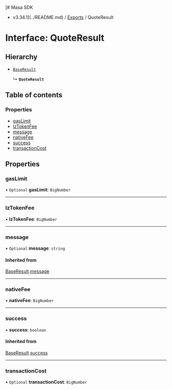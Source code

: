 [# Masa SDK
 - v3.34.1](../README.md) / [Exports](../modules.md) / QuoteResult

# Interface: QuoteResult

## Hierarchy

- [`BaseResult`](BaseResult.md)

  ↳ **`QuoteResult`**

## Table of contents

### Properties

- [gasLimit](QuoteResult.md#gaslimit)
- [lzTokenFee](QuoteResult.md#lztokenfee)
- [message](QuoteResult.md#message)
- [nativeFee](QuoteResult.md#nativefee)
- [success](QuoteResult.md#success)
- [transactionCost](QuoteResult.md#transactioncost)

## Properties

### gasLimit

• `Optional` **gasLimit**: `BigNumber`

___

### lzTokenFee

• **lzTokenFee**: `BigNumber`

___

### message

• `Optional` **message**: `string`

#### Inherited from

[BaseResult](BaseResult.md).[message](BaseResult.md#message)

___

### nativeFee

• **nativeFee**: `BigNumber`

___

### success

• **success**: `boolean`

#### Inherited from

[BaseResult](BaseResult.md).[success](BaseResult.md#success)

___

### transactionCost

• `Optional` **transactionCost**: `BigNumber`
